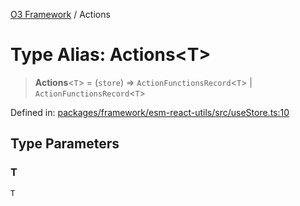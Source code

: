 [O3 Framework](../API.md) / Actions

# Type Alias: Actions\<T\>

> **Actions**\<`T`\> = (`store`) => `ActionFunctionsRecord`\<`T`\> \| `ActionFunctionsRecord`\<`T`\>

Defined in: [packages/framework/esm-react-utils/src/useStore.ts:10](https://github.com/UjjawalPrabhat/openmrs-esm-core/blob/main/packages/framework/esm-react-utils/src/useStore.ts#L10)

## Type Parameters

### T

`T`
